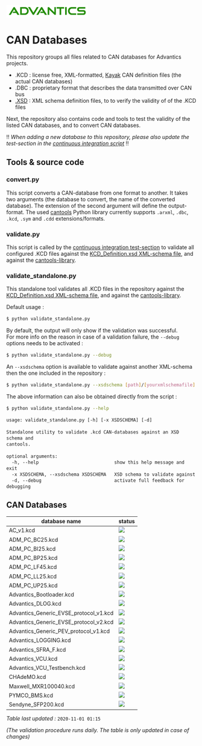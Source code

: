 [![](images/advantics_logo.png)](http://advantics.fr)

# CAN Databases

This repository groups all files related to CAN databases for Advantics projects.

- .KCD : license free, XML-formatted, [Kayak](https://github.com/dschanoeh/Kayak) CAN definition files (the actual CAN databases)
- .DBC : proprietary format that describes the data transmitted over CAN bus
- [.XSD](https://en.wikipedia.org/wiki/XML_Schema_(W3C)) : XML schema definition files, to to verify the validity of of the .KCD files

Next, the repository also contains code and tools to test the validity of the listed CAN databases, and to convert CAN databases.

:bangbang: *When adding a new database to this repository, please also update the test-section in the [continuous integration script](.appveyor/appveyor.yml)* :bangbang:


## Tools & source code

### convert.py

This script converts a CAN-database from one format to another. It takes two arguments (the database to convert, the name of the converted database). The extension of the second argument will define the output-format. The used [cantools](https://cantools.readthedocs.io/en/latest/) Python library currently supports `.arxml`, `.dbc`, `.kcd`, `.sym` and `.cdd` extensions/formats.

### validate.py

This script is called by the [continuous integration test-section](.appveyor/appveyor.yml) to validate all configured .KCD files against the [KCD_Definition.xsd XML-schema file](KCD_Definition.xsd), and against the [cantools-library](https://pypi.org/project/cantools/).

### validate_standalone.py

This standalone tool validates all .KCD files in the repository against the [KCD_Definition.xsd XML-schema file](KCD_Definition.xsd), and against the [cantools-library](https://pypi.org/project/cantools/).

Default usage :
```bash
$ python validate_standalone.py
```
By default, the output will only show if the validation was successful.  
For more info on the reason in case of a validation failure, the `--debug` options needs to be activated :
```bash
$ python validate_standalone.py --debug
```
An `--xsdschema` option is available to validate against another XML-schema then the one included in the repository :
```bash
$ python validate_standalone.py --xsdschema [path]/[yourxmlschemafile].xsd
```
The above information can also be obtained directly from the script :
```bash
$ python validate_standalone.py --help
```
```text
usage: validate_standalone.py [-h] [-x XSDSCHEMA] [-d]

Standalone utility to validate .kcd CAN-databases against an XSD schema and
cantools.

optional arguments:
  -h, --help                            show this help message and exit
  -x XSDSCHEMA, --xsdschema XSDSCHEMA   XSD schema to validate against
  -d, --debug                           activate full feedback for debugging
```

## CAN Databases

<!--do not make any manual modifications in the generated-list-section-->

<!--start_generated_list--> 

database name | status 
-|- 
AC_v1.kcd | ![](https://img.shields.io/badge/valid-green.svg) 
ADM_PC_BC25.kcd | ![](https://img.shields.io/badge/valid-green.svg) 
ADM_PC_BI25.kcd | ![](https://img.shields.io/badge/valid-green.svg) 
ADM_PC_BP25.kcd | ![](https://img.shields.io/badge/valid-green.svg) 
ADM_PC_LF45.kcd | ![](https://img.shields.io/badge/valid-green.svg) 
ADM_PC_LL25.kcd | ![](https://img.shields.io/badge/valid-green.svg) 
ADM_PC_UP25.kcd | ![](https://img.shields.io/badge/valid-green.svg) 
Advantics_Bootloader.kcd | ![](https://img.shields.io/badge/valid-green.svg) 
Advantics_DLOG.kcd | ![](https://img.shields.io/badge/valid-green.svg) 
Advantics_Generic_EVSE_protocol_v1.kcd | ![](https://img.shields.io/badge/valid-green.svg) 
Advantics_Generic_EVSE_protocol_v2.kcd | ![](https://img.shields.io/badge/valid-green.svg) 
Advantics_Generic_PEV_protocol_v1.kcd | ![](https://img.shields.io/badge/valid-green.svg) 
Advantics_LOGGING.kcd | ![](https://img.shields.io/badge/valid-green.svg) 
Advantics_SFRA_F.kcd | ![](https://img.shields.io/badge/valid-green.svg) 
Advantics_VCU.kcd | ![](https://img.shields.io/badge/valid-green.svg) 
Advantics_VCU_Testbench.kcd | ![](https://img.shields.io/badge/valid-green.svg) 
CHAdeMO.kcd | ![](https://img.shields.io/badge/valid-green.svg) 
Maxwell_MXR100040.kcd | ![](https://img.shields.io/badge/valid-green.svg) 
PYMCO_BMS.kcd | ![](https://img.shields.io/badge/valid-green.svg) 
Sendyne_SFP200.kcd | ![](https://img.shields.io/badge/valid-green.svg) 

_Table last updated :_ `2020-11-01 01:15`

<!--end_generated_list-->

_(The validation procedure runs daily. The table is only updated in case of changes)_

